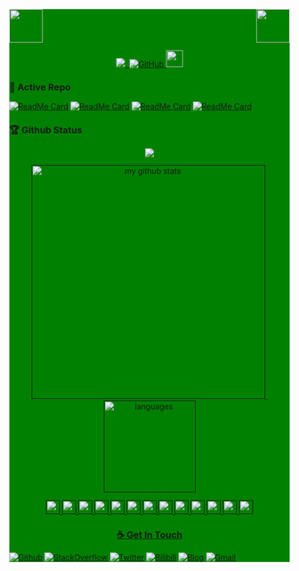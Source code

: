 
<div style="background: green ">
<!-- top left -->
<div>
    <img src="https://emojis.slackmojis.com/emojis/images/1563480763/5999/meow_party.gif" width="60" height="60"/> 
    <img src="https://emojis.slackmojis.com/emojis/images/1563480763/5999/meow_party.gif" width="60" height="60" align="right"/> 
</div>

<!-- first row -->
<p align="center">
<a href="https://github.com/hellokaton"><img src="https://komarev.com/ghpvc/?username=hellokaton">&nbsp;&nbsp;<img alt="GitHub" src="https://img.shields.io/badge/dynamic/json?logo=github&label=GitHub+Followers&labelColor=282c34&color=181717&query=%24.data.totalSubs&url=https%3A%2F%2Fapi.spencerwoo.com%2Fsubstats%2F%3Fsource%3Dgithub%26queryKey%3Dhellokaton&longCache=true">
</a>

<img src="https://media.giphy.com/media/WUlplcMpOCEmTGBtBW/giphy.gif" width="30">
<p>

<!-- 
### Hi there 👋

Here are some ideas to get you started:

- 🔭 I’m currently working on ...
- 🌱 I’m currently learning ...
- 👯 I’m looking to collaborate on ...
- 🤔 I’m looking for help with ...
- 💬 Ask me about ...
- 📫 How to reach me: ...
- 😄 Pronouns: ...
- ⚡ Fun fact: ...
-->

### 👀 Active Repo

[![ReadMe Card](https://github-readme-stats.vercel.app/api/pin/?username=hellokaton&repo=vite-react-mpa-example)](https://github.com/hellokaton/vite-react-mpa-example)
[![ReadMe Card](https://github-readme-stats.vercel.app/api/pin/?username=hellokaton&repo=fastapi-tutorial)](https://github.com/hellokaton/fastapi-tutorial)
[![ReadMe Card](https://github-readme-stats.vercel.app/api/pin/?username=hellokaton&repo=runcat_pyside)](https://github.com/hellokaton/runcat_pyside)
[![ReadMe Card](https://github-readme-stats.vercel.app/api/pin/?username=hellokaton&repo=write-readable-code)](https://github.com/hellokaton/write-readable-code)


### 🏆 Github Status
<a href="">
    <p align="center">
        <img src="https://github-profile-trophy.vercel.app/?username=hellokaton&column=7&theme=onedark"/>
    </p>
</a>
<!-- My GitHub stats with buefy theme ❤️, refer to: https://github.com/Arshiamidos/arshiamidos -->
<a align="center" href="">
<p align="center">
<img src="https://github-readme-stats.vercel.app/api?username=hellokaton&show_icons=true&theme=tokyonight" alt="my github stats" width="420"/>&nbsp;
  <img src="https://github-readme-stats.vercel.app/api/top-langs/?username=hellokaton&layout=compact&theme=tokyonight" alt="languages" height="165">
</p>


<!-- programming langs i work-->
<p align="center">
  <img src="https://icongr.am/devicon/ruby-original.svg" width="25px" height="25px"/>
  <img src="https://icongr.am/devicon/ubuntu-plain.svg" width="25px" height="25px"/>
  <img src="https://icongr.am/devicon/gitlab-original.svg" width="25px" height="25px"/>
  <img src="https://icongr.am/devicon/javascript-original.svg" width="25px" height="25px"/>
  <img src="https://icongr.am/devicon/python-original.svg" width="25px" height="25px"/>
  <img src="https://icongr.am/devicon/nodejs-original.svg" width="25px" height="25px"/>
  <img src="https://icongr.am/devicon/vuejs-original.svg" width="25px" height="25px"/>
  <img src="https://icongr.am/devicon/react-original.svg" width="25px" height="25px"/>
  <img src="https://icongr.am/devicon/electron-original.svg" width="25px" height="25px"/>
  <img src="https://icongr.am/devicon/java-original.svg" width="25px" height="25px"/>
  <img src="https://icongr.am/devicon/go-original.svg" width="25px" height="25px"/>
  <img src="https://icongr.am/devicon/github-original.svg" width="25px" height="25px"/>
  <img src="https://icongr.am/devicon/rust-plain.svg" width="25px" height="25px"/>
</p>


### ☕ Get In Touch
[![Github](https://img.shields.io/badge/-Github-000?style=flat&logo=Github&logoColor=white)](https://github.com/hellokaton)
[![StackOverflow](https://img.shields.io/badge/-StackOverflow-cyan?style=flat&logo=StackOverflow&logoColor=white)](https://stackoverflow.com/users/story/5064465)
[![Twitter](https://img.shields.io/badge/-Twitter-blue?style=flat&logo=Twitter&logoColor=white)](https://twitter.com/hellokaton)
[![Bilibili](https://img.shields.io/badge/-Bilibili-c13584?style=flat&labelColor=c13584&logo=instagram&logoColor=white)](https://space.bilibili.com/33165125)
[![Blog](https://img.shields.io/badge/-Website-FCA121?style=flat&logo=java&logoColor=white)](https://blog.hellokaton.com/)
[![Gmail](https://img.shields.io/badge/-Gmail-c14438?style=flat&logo=Gmail&logoColor=white)](mailto:hellokaton@gmail.com)

